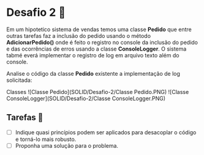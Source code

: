 ﻿# Desafio 2 :rocket: 

Em um hipotetico sistema de vendas temos uma classe **Pedido** que entre outras tarefas faz a inclusão do pedido usando
o método **AdicionarPedido()** onde é feito o registro no console da inclusão do pedido e das ocorrências
de erros usando a classe **ConsoleLogger**. O sistema tabmé everá implementar o registro de log em arquivo texto
além do console.

Analise o código da classe **Pedido** existente a implementação de log solicitada:

Classes
![Classe Pedido](SOLID/Desafio-2/Classe Pedido.PNG)
![Classe ConsoleLogger](SOLID/Desafio-2/Classe ConsoleLogger.PNG)

## Tarefas :hammer:

- [ ]  Indique quasi princípios podem ser aplicados para desacoplar o código e torná-lo mais robusto.
- [ ]  Proponha uma solução para o problema.